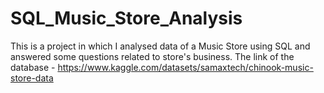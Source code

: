 # SQL_Music_Store_Analysis

This is a project in which I analysed data of a Music Store using SQL and answered some questions related to store's business.
The link of the database - https://www.kaggle.com/datasets/samaxtech/chinook-music-store-data
